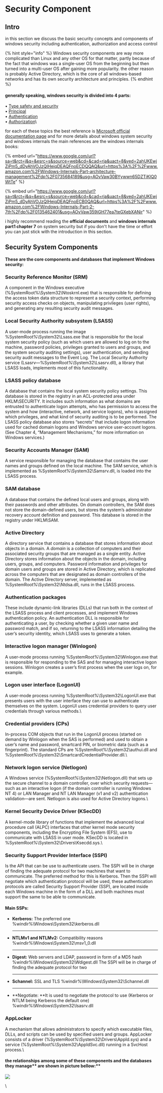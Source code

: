 # Security Component

## Intro

in this section we discuss the basic security concepts and components of windows security including authentication, authorization and access control

{% hint style="info" %}
Windows security components are way more complicated than Linux and any other OS  for that matter, partly because of the fact that windows was a single-user OS from the beginning but then turned into a multi-user OS after gaining more popularity. the other reason is probably Active Directory, which is the core of all windows-based networks and has its own security architecture and principles.
{% endhint %}

#### generally speaking, windows security is divided into 4 parts:

• [Type safety and security](https://docs.microsoft.com/en-us/dotnet/standard/security/key-security-concepts#type-safety-and-security)\
• [Principal](https://docs.microsoft.com/en-us/dotnet/standard/security/key-security-concepts#principal)\
• [Authentication](https://docs.microsoft.com/en-us/dotnet/standard/security/key-security-concepts#authentication)\
• [Authorization](https://docs.microsoft.com/en-us/dotnet/standard/security/key-security-concepts#authorization)\


for each of these topics the best reference is  [Microsoft official documentation page](https://docs.microsoft.com/en-us/windows-server/security/security-and-assurance) and for more details about windows system security and windows internals the main references are the windows internals books:

{% embed url="https://www.google.com/url?sa=t&rct=j&q=&esrc=s&source=web&cd=&cad=rja&uact=8&ved=2ahUKEwjZiPm5_dDyAhVOJzQIHejqDEAQFnoECDQQAQ&url=https%3A%2F%2Fwww.amazon.com%2FWindows-Internals-Part-architecture-management%2Fdp%2F0735684189&usg=AOvVaw30BYywwn65DZTiKlQ0WtTe" %}

{% embed url="https://www.google.com/url?sa=t&rct=j&q=&esrc=s&source=web&cd=&cad=rja&uact=8&ved=2ahUKEwjZiPm5_dDyAhVOJzQIHejqDEAQFnoECB0QAQ&url=https%3A%2F%2Fwww.amazon.com%2FWindows-Internals-Part-2-7th%2Fdp%2F0135462401&usg=AOvVaw359iGH77ea7teGXebXANir" %}

i highly recommend reading the **official documents** and **windows internals part1 chapter 7** on system security but if you don't have the time or effort you can just stick with the introduction in this section.

## Security System Components

#### These are the core components and databases that implement Windows security:

### Security Reference Monitor (SRM)

A component in the Windows executive (%SystemRoot%\System32\Ntoskrnl.exe) that is responsible for defining the access token data structure to represent a security context, performing security access checks on objects, manipulating privileges (user rights), and generating any resulting security audit messages.



### **Local Security Authority subsystem (LSASS)**&#x20;

A user-mode process running the image %SystemRoot%\System32\Lsass.exe that is responsible for the local system security policy (such as which users are allowed to log on to the machine, password policies, privileges granted to users and groups, and the system security auditing settings), user authentication, and sending security audit messages to the Event Log. The Local Security Authority service (Lsasrv—%SystemRoot%\System32\Lsasrv.dll), a library that LSASS loads, implements most of this functionality.



### &#x20;**LSASS policy database**&#x20;

A database that contains the local system security policy settings. This database is stored in the registry in an ACL-protected area under HKLM\SECURITY. It includes such information as what domains are entrusted to authenticate logon attempts, who has permission to access the system and how (interactive, network, and service logons), who is assigned which privileges, and what kind of security auditing is to be performed. The LSASS policy database also stores “secrets” that include logon information used for cached domain logons and Windows service user-account logons. (See Chapter 4, “Management Mechanisms,” for more information on Windows services.)



### **Security Accounts Manager (SAM)**&#x20;

A service responsible for managing the database that contains the user names and groups defined on the local machine. The SAM service, which is implemented as %SystemRoot%\System32\Samsrv.dll, is loaded into the LSASS process.



### **SAM database**

&#x20;A database that contains the defined local users and groups, along with their passwords and other attributes. On domain controllers, the SAM does not store the domain-defined users, but stores the system’s administrator recovery account definition and password. This database is stored in the registry under HKLM\SAM.



### **Active Directory**&#x20;

A directory service that contains a database that stores information about objects in a domain. A _domain_ is a collection of computers and their associated security groups that are managed as a single entity. Active Directory stores information about the objects in the domain, including users, groups, and computers. Password information and privileges for domain users and groups are stored in Active Directory, which is replicated across the computers that are designated as domain controllers of the domain. The Active Directory server, implemented as %SystemRoot%\System32\Ntdsa.dll, runs in the LSASS process.&#x20;



### **Authentication packages**&#x20;

These include dynamic-link libraries (DLLs) that run both in the context of the LSASS process and client processes, and implement Windows authentication policy. An authentication DLL is responsible for authenticating a user, by checking whether a given user name and password match, and if so, returning to the LSASS information detailing the user’s security identity, which LSASS uses to generate a token.



### **Interactive logon manager (Winlogon)**

&#x20;A user-mode process running %SystemRoot%\System32\Winlogon.exe that is responsible for responding to the SAS and for managing interactive logon sessions. Winlogon creates a user’s first process when the user logs on, for example.



### **Logon user interface (LogonUI)**

&#x20;A user-mode process running %SystemRoot%\System32\LogonUI.exe that presents users with the user interface they can use to authenticate themselves on the system. LogonUI uses credential providers to query user credentials through various methods.\


### **Credential providers (CPs)**&#x20;

In-process COM objects that run in the LogonUI process (started on demand by Winlogon when the SAS is performed) and used to obtain a user’s name and password, smartcard PIN, or biometric data (such as a fingerprint). The standard CPs are %SystemRoot%\System32\authui.dll and %SystemRoot%\System32\SmartcardCredentialProvider.dll.\


### **Network logon service (Netlogon)**&#x20;

A Windows service (%SystemRoot%\System32\Netlogon.dll) that sets up the secure channel to a domain controller, over which security requests—such as an interactive logon (if the domain controller is running Windows NT 4) or LAN Manager and NT LAN Manager (v1 and v2) authentication validation—are sent. Netlogon is also used for Active Directory logons.\


### **Kernel Security Device Driver (KSecDD)**&#x20;

A kernel-mode library of functions that implement the advanced local procedure call (ALPC) interfaces that other kernel mode security components, including the Encrypting File System (EFS), use to communicate with LSASS in user mode. KSecDD is located in %SystemRoot%\System32\Drivers\Ksecdd.sys.\


### Security Support Provider Interface (SSPI)

Is the API that can be use to authenticate users. The SSPI will be in charge of finding the adequate protocol for two machines that want to communicate. The preferred method for this is Kerberos. Then the SSPI will negotiate which authentication protocol will be used, these authentication protocols are called Security Support Provider (SSP), are located inside each Windows machine in the form of a DLL and both machines must support the same to be able to communicate.

#### Main SSPs:

*   **Kerberos:** The preferred one %windir%\Windows\System32\kerberos.dll

    ****
*   **NTLMv1 and NTLMv2:** Compatibility reasons %windir%\Windows\System32\msv1\_0.dll

    ****
*   **Digest:** Web servers and LDAP, password in form of a MD5 hash %windir%\Windows\System32\Wdigest.dll The SSPI will be in charge of finding the adequate protocol for two

    ****
*   **Schannel:** SSL and TLS %windir%\Windows\System32\Schannel.dll

    ****
* **Negotiate: **It is used to negotiate the protocol to use (Kerberos or NTLM being Kerberos the default one) %windir%\Windows\System32\lsasrv.dll



### **AppLocker**

&#x20;A mechanism that allows administrators to specify which executable files, DLLs, and scripts can be used by specified users and groups. AppLocker consists of a driver (%SystemRoot%\System32\Drivers\AppId.sys) and a service (%SystemRoot%\System32\AppIdSvc.dll) running in a SvcHost process.\


#### the relationships among some of these components and the databases they manage** are shown in picture bellow:**

![](<../../../.gitbook/assets/image (55).png>)

\


